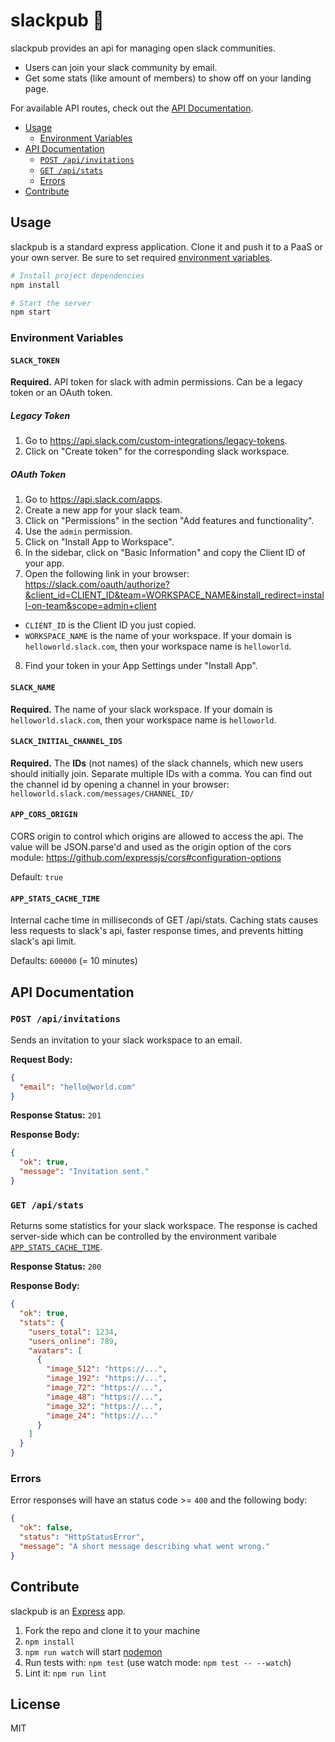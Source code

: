 # slackpub 🍻

slackpub provides an api for managing open slack communities.

- Users can join your slack community by email.
- Get some stats (like amount of members) to show off on your landing page.

For available API routes, check out the [API Documentation](#API-Documentation).

<!-- toc -->

- [Usage](#usage)
  - [Environment Variables](#environment-variables)
- [API Documentation](#api-documentation)
  - [`POST /api/invitations`](#post-apiinvitations)
  - [`GET /api/stats`](#get-apistats)
  - [Errors](#errors)
- [Contribute](#contribute)

<!-- tocstop -->

## Usage

slackpub is a standard express application. Clone it and push it to a PaaS or
your own server. Be sure to set required [environment variables](#environment-variables).

```sh
# Install project dependencies
npm install

# Start the server
npm start
```

### Environment Variables

#### `SLACK_TOKEN`

**Required.** API token for slack with admin permissions. Can be a legacy token
or an OAuth token.

##### Legacy Token

1. Go to https://api.slack.com/custom-integrations/legacy-tokens.
2. Click on "Create token" for the corresponding slack workspace.

##### OAuth Token

1. Go to https://api.slack.com/apps.
2. Create a new app for your slack team.
3. Click on "Permissions" in the section "Add features and functionality".
4. Use the `admin` permission.
5. Click on "Install App to Workspace".
6. In the sidebar, click on "Basic Information" and copy the Client ID of your app.
7. Open the following link in your browser: https://slack.com/oauth/authorize?&client_id=CLIENT_ID&team=WORKSPACE_NAME&install_redirect=install-on-team&scope=admin+client

- `CLIENT_ID` is the Client ID you just copied.
- `WORKSPACE_NAME` is the name of your workspace. If your domain is
  `helloworld.slack.com`, then your workspace name is `helloworld`.

8. Find your token in your App Settings under "Install App".

#### `SLACK_NAME`

**Required.** The name of your slack workspace. If your domain is
`helloworld.slack.com`, then your workspace name is `helloworld`.

#### `SLACK_INITIAL_CHANNEL_IDS`

**Required.** The **IDs** (not names) of the slack channels, which new users
should initially join. Separate multiple IDs with a comma. You can find out the
channel id by opening a channel in your browser: `helloworld.slack.com/messages/CHANNEL_ID/`

#### `APP_CORS_ORIGIN`

CORS origin to control which origins are allowed to access the api. The value
will be JSON.parse'd and used as the origin option of the cors module:
https://github.com/expressjs/cors#configuration-options

Default: `true`

#### `APP_STATS_CACHE_TIME`

Internal cache time in milliseconds of GET /api/stats. Caching stats causes
less requests to slack's api, faster response times, and prevents hitting
slack's api limit.

Defaults: `600000` (= 10 minutes)

## API Documentation

### `POST /api/invitations`

Sends an invitation to your slack workspace to an email.

**Request Body:**

```json
{
  "email": "hello@world.com"
}
```

**Response Status:** `201`

**Response Body:**

```json
{
  "ok": true,
  "message": "Invitation sent."
}
```

### `GET /api/stats`

Returns some statistics for your slack workspace. The response is cached
server-side which can be controlled by the environment varibale [`APP_STATS_CACHE_TIME`](#APP_STATS_CACHE_TIME).

**Response Status:** `200`

**Response Body:**

```json
{
  "ok": true,
  "stats": {
    "users_total": 1234,
    "users_online": 789,
    "avatars": [
      {
        "image_512": "https://...",
        "image_192": "https://...",
        "image_72": "https://...",
        "image_48": "https://...",
        "image_32": "https://...",
        "image_24": "https://..."
      }
    ]
  }
}
```

### Errors

Error responses will have an status code >= `400` and the following body:

```json
{
  "ok": false,
  "status": "HttpStatusError",
  "message": "A short message describing what went wrong."
}
```

## Contribute

slackpub is an [Express](http://expressjs.com/) app.

1. Fork the repo and clone it to your machine
2. `npm install`
3. `npm run watch` will start [nodemon](https://github.com/remy/nodemon)
4. Run tests with: `npm test` (use watch mode: `npm test -- --watch`)
5. Lint it: `npm run lint`

## License

MIT
